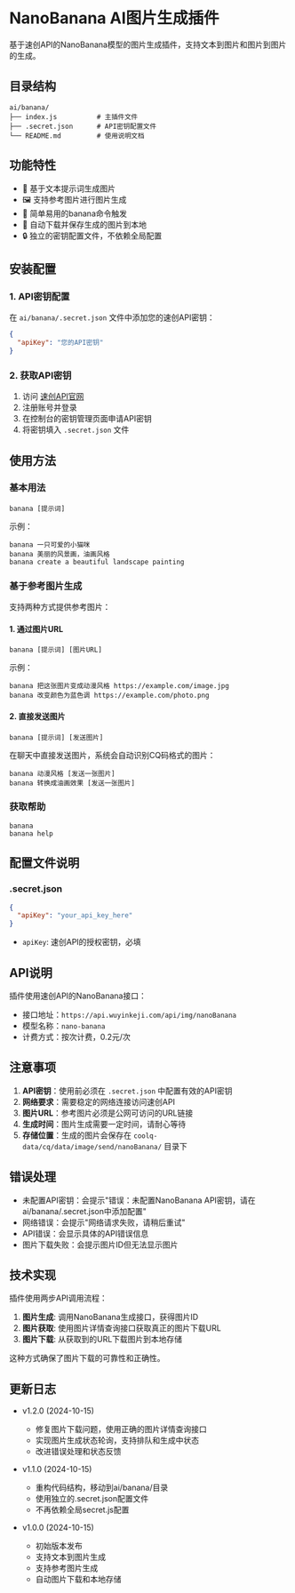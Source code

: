 # NanoBanana AI图片生成插件

基于速创API的NanoBanana模型的图片生成插件，支持文本到图片和图片到图片的生成。

## 目录结构

```
ai/banana/
├── index.js          # 主插件文件
├── .secret.json      # API密钥配置文件
└── README.md         # 使用说明文档
```

## 功能特性

- 🎨 基于文本提示词生成图片
- 🖼️ 支持参考图片进行图片生成
- 🍌 简单易用的banana命令触发
- 📁 自动下载并保存生成的图片到本地
- 🔒 独立的密钥配置文件，不依赖全局配置

## 安装配置

### 1. API密钥配置

在 `ai/banana/.secret.json` 文件中添加您的速创API密钥：

```json
{
  "apiKey": "您的API密钥"
}
```

### 2. 获取API密钥

1. 访问 [速创API官网](https://api.wuyinkeji.com/)
2. 注册账号并登录
3. 在控制台的密钥管理页面申请API密钥
4. 将密钥填入 `.secret.json` 文件

## 使用方法

### 基本用法

```
banana [提示词]
```

示例：
```
banana 一只可爱的小猫咪
banana 美丽的风景画，油画风格
banana create a beautiful landscape painting
```

### 基于参考图片生成

支持两种方式提供参考图片：

#### 1. 通过图片URL

```
banana [提示词] [图片URL]
```

示例：
```
banana 把这张图片变成动漫风格 https://example.com/image.jpg
banana 改变颜色为蓝色调 https://example.com/photo.png
```

#### 2. 直接发送图片

```
banana [提示词] [发送图片]
```

在聊天中直接发送图片，系统会自动识别CQ码格式的图片：
```
banana 动漫风格 [发送一张图片]
banana 转换成油画效果 [发送一张图片]
```

### 获取帮助

```
banana
banana help
```

## 配置文件说明

### .secret.json

```json
{
  "apiKey": "your_api_key_here"
}
```

- `apiKey`: 速创API的授权密钥，必填

## API说明

插件使用速创API的NanoBanana接口：
- 接口地址：`https://api.wuyinkeji.com/api/img/nanoBanana`
- 模型名称：`nano-banana`
- 计费方式：按次计费，0.2元/次

## 注意事项

1. **API密钥**：使用前必须在 `.secret.json` 中配置有效的API密钥
2. **网络要求**：需要稳定的网络连接访问速创API
3. **图片URL**：参考图片必须是公网可访问的URL链接
4. **生成时间**：图片生成需要一定时间，请耐心等待
5. **存储位置**：生成的图片会保存在 `coolq-data/cq/data/image/send/nanoBanana/` 目录下

## 错误处理

- 未配置API密钥：会提示"错误：未配置NanoBanana API密钥，请在ai/banana/.secret.json中添加配置"
- 网络错误：会提示"网络请求失败，请稍后重试"
- API错误：会显示具体的API错误信息
- 图片下载失败：会提示图片ID但无法显示图片

## 技术实现

插件使用两步API调用流程：

1. **图片生成**: 调用NanoBanana生成接口，获得图片ID
2. **图片获取**: 使用图片详情查询接口获取真正的图片下载URL
3. **图片下载**: 从获取到的URL下载图片到本地存储

这种方式确保了图片下载的可靠性和正确性。

## 更新日志

- v1.2.0 (2024-10-15)
  - 修复图片下载问题，使用正确的图片详情查询接口
  - 实现图片生成状态轮询，支持排队和生成中状态
  - 改进错误处理和状态反馈
  
- v1.1.0 (2024-10-15)
  - 重构代码结构，移动到ai/banana/目录
  - 使用独立的.secret.json配置文件
  - 不再依赖全局secret.js配置
  
- v1.0.0 (2024-10-15)
  - 初始版本发布
  - 支持文本到图片生成
  - 支持参考图片生成
  - 自动图片下载和本地存储
